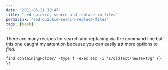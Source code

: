 ```yaml
---
date: "2011-05-21 10:47"
title: "sed quickie, search and replace in files"
permalink: "sed-quickie-search-replace-files"
tags: [bash]
---
```


There are many recipes for search and replacing via the command line but this one caught my attention because you can easily att more options to _find_.

```shell
find containingFolder/ -type f -exec sed -i 's/oldText/newText/g' {} \;
```
